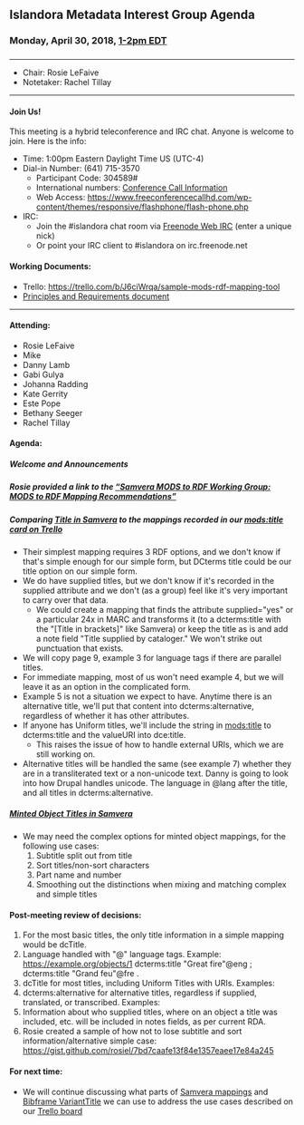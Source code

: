 ## Islandora Metadata Interest Group Agenda
### Monday, April 30, 2018, [1-2pm EDT](http://www.thetimezoneconverter.com/?t=1%20pm&tz=Toronto&)
### 
---
* Chair: Rosie LeFaive 
* Notetaker: Rachel Tillay
---

#### Join Us!
This meeting is a hybrid teleconference and IRC chat. Anyone is welcome to join. Here is the info:
* Time: 1:00pm Eastern Daylight Time US (UTC-4)
* Dial-in Number: (641) 715-3570
  * Participant Code: 304589#
  * International numbers: [Conference Call Information](https://github.com/Islandora-CLAW/CLAW/wiki/Conference-Call-Information)
  * Web Access: https://www.freeconferencecallhd.com/wp-content/themes/responsive/flashphone/flash-phone.php
* IRC:
  * Join the #islandora chat room via [Freenode Web IRC](http://webchat.freenode.net/) (enter a unique nick)
  * Or point your IRC client to #islandora on irc.freenode.net
  
#### Working Documents:
* Trello: https://trello.com/b/J6ciWrqa/sample-mods-rdf-mapping-tool
* [Principles and Requirements document](https://docs.google.com/document/d/19c58eqejuB3MhY-lS8o8QW0naM_R3GusD23aQ3dwusw/edit?usp=sharing)
---

#### Attending:
* Rosie LeFaive
* Mike 
* Danny Lamb
* Gabi Gulya
* Johanna Radding
* Kate Gerrity
* Este Pope
* Bethany Seeger
* Rachel Tillay

#### Agenda:
##### Welcome and Announcements
##### Rosie provided a link to the [“Samvera MODS to RDF Working Group: MODS to RDF Mapping Recommendations”](https://docs.google.com/document/d/1ffCyIirUkESLefBehafbacsLb_Rq7KJbTxxeoQCyLpw/edit?usp=sharing)
##### Comparing [Title in Samvera](https://docs.google.com/document/d/1ffCyIirUkESLefBehafbacsLb_Rq7KJbTxxeoQCyLpw/edit#heading=h.8ru7tly8q58) to the mappings recorded in our [mods:title card on Trello](https://trello.com/c/DHFwghqW/49-modstitle)
 * Their simplest mapping requires 3 RDF options, and we don't know if that's simple enough for our simple form, but DCterms title could be our title option on our simple form.
 * We do have supplied titles, but we don't know if it's recorded in the supplied attribute and we don't (as a group) feel like it's very important to carry over that data.
    * We could create a mapping that finds the attribute supplied="yes" or a particular 24x in MARC and transforms it (to a dcterms:title with the "[Title in brackets]" like Samvera) or keep the title as is and add a note field "Title supplied by cataloger." We won't strike out punctuation that exists.
 * We will copy page 9, example 3 for language tags if there are parallel titles.
 * For immediate mapping, most of us won't need example 4, but we will leave it as an option in the complicated form.
 * Example 5 is not a situation we expect to have. Anytime there is an alternative title, we'll put that content into dcterms:alternative, regardless of whether it has other attributes.
 * If anyone has Uniform titles, we'll include the string in <mods:title> to dcterms:title and the valueURI into dce:title.
      * This raises the issue of how to handle external URIs, which we are still working on.
 * Alternative titles will be handled the same (see example 7) whether they are in a transliterated text or a non-unicode text. Danny is going to look into how Drupal handles unicode. The language in @lang after the title, and all titles in dcterms:alternative.
##### [Minted Object Titles in Samvera](https://docs.google.com/document/d/1ffCyIirUkESLefBehafbacsLb_Rq7KJbTxxeoQCyLpw/edit#heading=h.1hy1qeuvkvad)
* We may need the complex options for minted object mappings, for the following use cases:
   1. Subtitle split out from title
   2. Sort titles/non-sort characters
   3. Part name and number
   4. Smoothing out the distinctions when mixing and matching complex and simple titles

#### Post-meeting review of decisions:
1. For the most basic titles, the only title information in a simple mapping would be dcTitle.
1. Language handled with "@" language tags. Example: <https://example.org/objects/1> dcterms:title "Great fire"@eng ; dcterms:title "Grand feu"@fre .
2. dcTitle for most titles, including Uniform Titles with URIs. Examples:
3. dcterms:alternative for alternative titles, regardless if supplied, translated, or transcribed. Examples:
4. Information about who supplied titles, where on an object a title was included, etc. will be included in notes fields, as per current RDA.
5. Rosie created a sample of how not to lose subtitle and sort information/alternative simple case: https://gist.github.com/rosiel/7bd7caafe13f84e1357eaee17e84a245

#### For next time:
 * We will continue discussing what parts of [Samvera mappings](https://docs.google.com/document/d/1ffCyIirUkESLefBehafbacsLb_Rq7KJbTxxeoQCyLpw/edit#) and [Bibframe VariantTitle](http://id.loc.gov/ontologies/bibframe.html#c_VariantTitle) we can use to address the use cases described on our [Trello board](https://trello.com/c/8dR1jq1c/62-modstitle)
